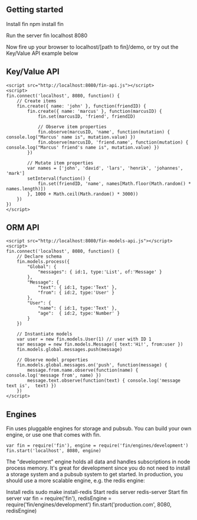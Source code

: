 Getting started
---------------
Install fin
	npm install fin

Run the server
	fin localhost 8080

Now fire up your browser to localhost/[path to fin]/demo, or try out the Key/Value API example below

Key/Value API
-------------
	<script src="http://localhost:8080/fin-api.js"></script>
	<script>
	fin.connect('localhost', 8080, function() {
		// Create items
		fin.create({ name: 'john' }, function(friendID) {
			fin.create({ name: 'marcus' }, function(marcusID) {
				fin.set(marcusID, 'friend', friendID)

				// Observe item properties
				fin.observe(marcusID, 'name', function(mutation) { console.log("Marcus' name is", mutation.value) })
				fin.observe(marcusID, 'friend.name', function(mutation) { console.log("Marcus' friend's name is", mutation.value) })
			})

			// Mutate item properties
			var names = ['john', 'david', 'lars', 'henrik', 'johannes', 'mark']
			setInterval(function() {
				fin.set(friendID, 'name', names[Math.floor(Math.random() * names.length)])
			}, 1000 + Math.ceil(Math.random() * 3000))
		})
	})
	</script>

ORM API
-------
	<script src="http://localhost:8080/fin-models-api.js"></script>
	<script>
	fin.connect('localhost', 8080, function() {
		// Declare schema
		fin.models.process({
			"Global": {
				"messages": { id:1, type:'List', of:'Message' }
			},
			"Message": {
				"text": { id:1, type:'Text' },
				"from": { id:2, type:'User' }
			},
			"User": {
				"name": { id:1, type:'Text' },
				"age":  { id:2, type:'Number' }
			}
		})

		// Instantiate models
		var user = new fin.models.User(1) // user with ID 1
		var message = new fin.models.Message({ text:'Hi!', from:user })
		fin.models.global.messages.push(message)
		
		// Observe model properties
		fin.models.global.messages.on('push', function(message) {
			message.from.name.observe(function(name) { console.log('message from', name) })
			message.text.observe(function(text) { console.log('message text is',  text) })
		})
	</script>

Engines
-------
Fin uses pluggable engines for storage and pubsub. You can build your own engine, or use one that comes with fin.
	
	var fin = require('fin'), engine = require('fin/engines/development')
	fin.start('localhost', 8080, engine)

The "development" engine holds all data and handles subscriptions in node process memory. It's great for development since you do not need to install a storage system and a pubsub system to get started. In production, you should use a more scalable engine, e.g. the redis engine:

Install redis
	sudo make install-redis
Start redis server
	redis-server
Start fin server
	var fin = require('fin'), redisEngine = require('fin/engines/development')
	fin.start('production.com', 8080, redisEngine)
